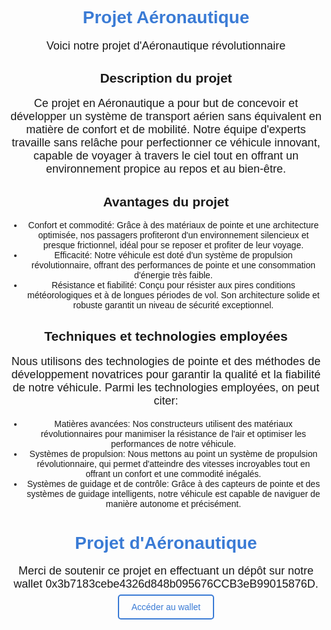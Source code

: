 <!DOCTYPE html>
<html lang="en">
<head>
<body>
    <div class="header">
        <h1>Projet Aéronautique</h1>
        <p>Voici notre projet d'Aéronautique révolutionnaire</p>
    </div>
    <div class="section">
        <h2>Description du projet</h2>
        <p>Ce projet en Aéronautique a pour but de concevoir et développer un système de transport aérien sans équivalent en matière de confort et de mobilité. Notre équipe d'experts travaille sans relâche pour perfectionner ce véhicule innovant, capable de voyager à travers le ciel tout en offrant un environnement propice au repos et au bien-être.</p>
    </div>
    <div class="section">
        <h2>Avantages du projet</h2>
        <ul>
            <li>Confort et commodité: Grâce à des matériaux de pointe et une architecture optimisée, nos passagers profiteront d'un environnement silencieux et presque frictionnel, idéal pour se reposer et profiter de leur voyage.</li>
            <li>Efficacité: Notre véhicule est doté d'un système de propulsion révolutionnaire, offrant des performances de pointe et une consommation d'énergie très faible.</li>
            <li>Résistance et fiabilité: Conçu pour résister aux pires conditions météorologiques et à de longues périodes de vol. Son architecture solide et robuste garantit un niveau de sécurité exceptionnel.</li>
        </ul>
    </div>
    <div class="section">
        <h2>Techniques et technologies employées</h2>
        <p>Nous utilisons des technologies de pointe et des méthodes de développement novatrices pour garantir la qualité et la fiabilité de notre véhicule. Parmi les technologies employées, on peut citer:</p>
        <ul>
            <li>Matières avancées: Nos constructeurs utilisent des matériaux révolutionnaires pour manimiser la résistance de l'air et optimiser les performances de notre véhicule.</li>
            <li>Systèmes de propulsion: Nous mettons au point un système de propulsion révolutionnaire, qui permet d'atteindre des vitesses incroyables tout en offrant un confort et une commodité inégalés.</li>
            <li>Systèmes de guidage et de contrôle: Grâce à des capteurs de pointe et des systèmes de guidage intelligents, notre véhicule est capable de naviguer de manière autonome et précisément.</li>
        </ul>
    </div>
</body>
</html>
<!DOCTYPE html>
<html lang="en">
<head>
    <meta charset="UTF-8">
    <meta name="viewport" content="width=device-width, initial-scale=1.0">
    <title>Projet d'aéronautique - Wallet 0x3b7183cebe4326d848b095676CCB3eB99015876D</title>
    <style>
        body {
            font-family: Arial, sans-serif;
            text-align: center;
        }
        h1 {
            color: #3a7bd5;
        }
        p {
            font-size: 18px;
        }
        a {
            text-decoration: none;
            color: #3a7bd5;
            border: 2px solid #3a7bd5;
            padding: 10px 20px;
            border-radius: 5px;
            transition: all 0.3s ease;
        }
        a:hover {
            background-color: #3a7bd5;
            color: white;
        }
    </style>
</head>
<body>
    <h1>Projet d'Aéronautique</h1>
    <p>Merci de soutenir ce projet en effectuant un dépôt sur notre wallet 0x3b7183cebe4326d848b095676CCB3eB99015876D.</p>
    <a href="https://etherscan.io/address/0x3b7183cebe4326d848b095676CCB3eB99015876D" target="_blank">Accéder au wallet</a>
</body>
</html>

